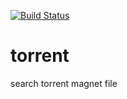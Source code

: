 [![Build Status](https://travis-ci.com/daite/torrent.svg?branch=main)](https://travis-ci.com/daite/torrent)
# torrent
search torrent magnet file 


